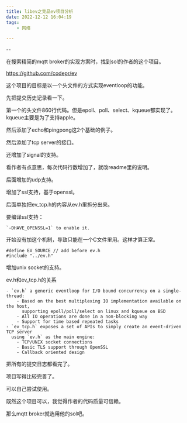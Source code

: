 ```yaml
---
title: libev之竞品ev项目分析
date: 2022-12-12 16:04:19
tags:
	- 网络

---
```


--

在搜索精简的mqtt broker的实现方案时，找到sol的作者的这个项目。

https://github.com/codepr/ev

这个项目的目标是以一个头文件的方式实现eventloop的功能。

先把提交历史记录看一下。

第一个的头文件860行代码。但是epoll、poll、select、kqueue都实现了。kqueue主要是为了支持apple。

然后添加了echo和pingpong这2个基础的例子。

然后添加了tcp server的接口。

还增加了signal的支持。

看作者有点意思，每次代码行数增加了，就改readme里的说明。

后面增加的udp支持。

增加了ssl支持，基于openssl。

后面单独把ev_tcp.h的内容从ev.h里拆分出来。

要编译ssl支持：

```
`-DHAVE_OPENSSL=1` to enable it.
```

开始没有加这个机制，导致只能在一个C文件里用。这样才算正常。

```
#define EV_SOURCE // add before ev.h
#include "../ev.h"
```

增加unix socket的支持。

ev.h和ev_tcp.h的关系

```
- `ev.h` a generic eventloop for I/O bound concurrency on a single-thread:
    - Based on the best multiplexing IO implementation available on the host,
      supporting epoll/poll/select on linux and kqueue on BSD
    - All IO operations are done in a non-blocking way
    - Support for time based repeated tasks
- `ev_tcp.h` exposes a set of APIs to simply create an event-driven TCP server
  using `ev.h` as the main engine:
    - TCP/UNIX socket connections
    - Basic TLS support through OpenSSL
    - Callback oriented design
```

把所有的提交日志都看完了。

项目写得比较完善了。

可以自己尝试使用。

既然这个项目可以，我觉得作者的代码质量可信赖。

那么mqtt broker就选用他的sol吧。


